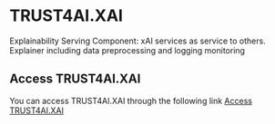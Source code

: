 # TRUST4AI.XAI

Explainability Serving Component: xAI services as service to others.
Explainer including data preprocessing and logging monitoring

## Access TRUST4AI.XAI

You can access TRUST4AI.XAI through the following link
[Access TRUST4AI.XAI](https://github.com/JustHedgehog/xai-ai4cyber-lite)
